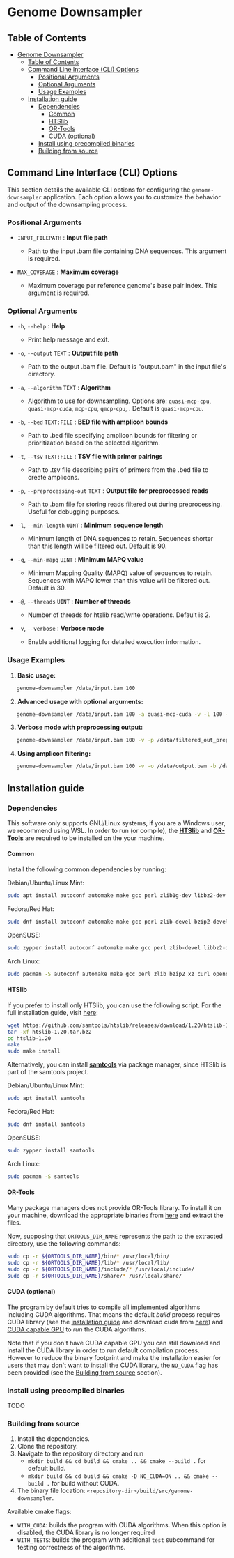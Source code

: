 # Genome Downsampler

## Table of Contents
- [Genome Downsampler](#genome-downsampler)
  - [Table of Contents](#table-of-contents)
  - [Command Line Interface (CLI) Options](#command-line-interface-cli-options)
    - [Positional Arguments](#positional-arguments)
    - [Optional Arguments](#optional-arguments)
    - [Usage Examples](#usage-examples)
  - [Installation guide](#installation-guide)
    - [Dependencies](#dependencies)
      - [Common](#common)
      - [HTSlib](#htslib)
      - [OR-Tools](#or-tools)
      - [CUDA (optional)](#cuda-optional)
    - [Install using precompiled binaries](#install-using-precompiled-binaries)
    - [Building from source](#building-from-source)


## Command Line Interface (CLI) Options

This section details the available CLI options for configuring the `genome-downsampler` application. Each option allows you to customize the behavior and output of the downsampling process.

### Positional Arguments

- `INPUT_FILEPATH` : **Input file path**
  - Path to the input .bam file containing DNA sequences. This argument is required.

- `MAX_COVERAGE` : **Maximum coverage**
  - Maximum coverage per reference genome's base pair index. This argument is required.

### Optional Arguments

- `-h`, `--help` : **Help**
  - Print help message and exit.

- `-o`, `--output` `TEXT` : **Output file path**
  - Path to the output .bam file. Default is "output.bam" in the input file's directory.

- `-a`, `--algorithm` `TEXT` : **Algorithm**
  - Algorithm to use for downsampling. Options are: `quasi-mcp-cpu`, `quasi-mcp-cuda`, `mcp-cpu`, `qmcp-cpu`, . Default is `quasi-mcp-cpu`.

- `-b`, `--bed` `TEXT:FILE` : **BED file with amplicon bounds**
  - Path to .bed file specifying amplicon bounds for filtering or prioritization based on the selected algorithm.

- `-t`, `--tsv` `TEXT:FILE` : **TSV file with primer pairings**
  - Path to .tsv file describing pairs of primers from the .bed file to create amplicons.

- `-p`, `--preprocessing-out` `TEXT` : **Output file for preprocessed reads**
  - Path to .bam file for storing reads filtered out during preprocessing. Useful for debugging purposes.

- `-l`, `--min-length` `UINT` : **Minimum sequence length**
  - Minimum length of DNA sequences to retain. Sequences shorter than this length will be filtered out. Default is 90.

- `-q`, `--min-mapq` `UINT` : **Minimum MAPQ value**
  - Minimum Mapping Quality (MAPQ) value of sequences to retain. Sequences with MAPQ lower than this value will be filtered out. Default is 30.

- `-@`, `--threads` `UINT` : **Number of threads**
  - Number of threads for htslib read/write operations. Default is 2.

- `-v`, `--verbose` : **Verbose mode**
  - Enable additional logging for detailed execution information.

### Usage Examples

1. **Basic usage:**
```sh
   genome-downsampler /data/input.bam 100
```

2. **Advanced usage with optional arguments:**
```sh
   genome-downsampler /data/input.bam 100 -a quasi-mcp-cuda -v -l 100 -q 50 -p /data/filtered_out_prep.bam -o /data/output.bam -b /data/primers.bed -t /data/pairs.tsv
```

3. **Verbose mode with preprocessing output:**
```sh
   genome-downsampler /data/input.bam 100 -v -p /data/filtered_out_prep.bam -o /data/output.bam
```

4. **Using amplicon filtering:**
```sh
   genome-downsampler /data/input.bam 100 -v -o /data/output.bam -b /data/primers.bed -t /data/pairs.tsv

```

## Installation guide
### Dependencies
This software only supports GNU/Linux systems, if you are a Windows user, we recommend using WSL. In order to run (or compile), the [**HTSlib**](https://github.com/samtools/htslib) and [**OR-Tools**](https://github.com/google/or-tools) are required to be installed on the your machine.

#### Common
Install the following common dependencies by running:

Debian/Ubuntu/Linux Mint:
```bash
sudo apt install autoconf automake make gcc perl zlib1g-dev libbz2-dev liblzma-dev libcurl4-gnutls-dev libssl-dev
```

Fedora/Red Hat:
```bash
sudo dnf install autoconf automake make gcc perl zlib-devel bzip2-devel xz-devel libcurl-devel openssl-devel
```

OpenSUSE:
```bash
sudo zypper install autoconf automake make gcc perl zlib-devel libbz2-devel xz-devel libcurl-devel libopenssl-devel
```

Arch Linux:
```bash
sudo pacman -S autoconf automake make gcc perl zlib bzip2 xz curl openssl
```

#### HTSlib
If you prefer to install only HTSlib, you can use the following script. For the full installation guide, visit [here](https://github.com/samtools/htslib/blob/develop/INSTALL):
```bash
wget https://github.com/samtools/htslib/releases/download/1.20/htslib-1.20.tar.bz2
tar -xf htslib-1.20.tar.bz2
cd htslib-1.20
make
sudo make install
```

Alternatively, you can install [**samtools**](http://www.htslib.org/) via package manager, since HTSlib is part of the samtools project.

Debian/Ubuntu/Linux Mint:
```bash
sudo apt install samtools
```

Fedora/Red Hat:
```bash
sudo dnf install samtools
```

OpenSUSE:
```bash
sudo zypper install samtools
```

Arch Linux:
```bash
sudo pacman -S samtools
```

#### OR-Tools
Many package managers does not provide OR-Tools library. To install it on your machine, download the appropriate binaries from [here](https://developers.google.com/optimization/install/cpp/binary_linux) and extract the files. 

Now, supposing that `ORTOOLS_DIR_NAME` represents the path to the extracted directory, use the following commands:

```bash
sudo cp -r ${ORTOOLS_DIR_NAME}/bin/* /usr/local/bin/
sudo cp -r ${ORTOOLS_DIR_NAME}/lib/* /usr/local/lib/
sudo cp -r ${ORTOOLS_DIR_NAME}/include/* /usr/local/include/
sudo cp -r ${ORTOOLS_DIR_NAME}/share/* /usr/local/share/
```

#### CUDA (optional)
The program by default tries to compile all implemented algorithms including CUDA algorithms. That means the default *build* process requires CUDA library (see the [installation guide](https://docs.nvidia.com/cuda/cuda-installation-guide-linux/index.html) and download cuda from [here](https://developer.nvidia.com/cuda-downloads)) and [CUDA capable GPU](https://developer.nvidia.com/cuda-gpus) to *run* the CUDA algorithms. 

Note that if you don't have CUDA capable GPU you can still download and install the CUDA library in order to run default compilation process. However to reduce the binary footprint and make the installation easier for users that may don't want to install the CUDA library, the `NO_CUDA` flag has been provided (see the [Building from source](#building-from-source) section).

### Install using precompiled binaries
TODO
### Building from source 
1. Install the dependencies.
2. Clone the repository. 
3. Navigate to the repository directory and run 
   - `mkdir build && cd build && cmake .. && cmake --build .` for default build.
   - `mkdir build && cd build && cmake -D NO_CUDA=ON .. && cmake --build .` for build without CUDA.
4. The binary file location: `<repository-dir>/build/src/genome-downsampler`.

Available cmake flags:
- `WITH_CUDA`: builds the program with CUDA algorithms. When this option is disabled, the CUDA library is no longer required
- `WITH_TESTS`: builds the program with additional `test` subcommand for testing correctness of the algorithms.



